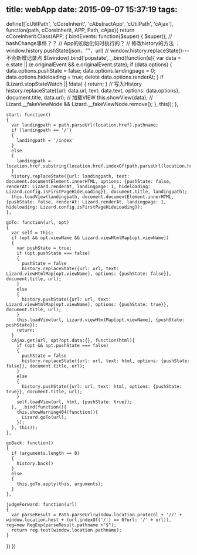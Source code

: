 title: webApp
date: 2015-09-07 15:37:19
tags:
---
define(['cUtilPath', 'cCoreInherit', 'cAbstractApp', 'cUtilPath', 'cAjax'], function(path, cCoreInherit, APP, Path, cAjax){
  return cCoreInherit.Class(APP, {
    bindEvents: function($super) {
      $super();
      // hashChange事件？？
      // App的初始化何时执行的？
      // 修改history的方法 ：window.history.pushState(json，""，url)
      // window.history.replaceState()---不会新增记录点
      $(window).bind('popstate', _.bind(function(e){
          var data = e.state || (e.originalEvent && e.originalEvent.state);
          if (data.options)
          {
            data.options.pushState = false;
            data.options.landingpage = 0;
            data.options.hideloading = true;
            delete data.options.renderAt;
          }
          if (Lizard.stopStateWatch || !data) {
            return;
          }
          // 写入History
          history.replaceState({url: data.url, text: data.text, options: data.options}, document.title, data.url);
          // 加载VIEW
          this.showView(data);
          // 
          Lizard.__fakeViewNode && Lizard.__fakeViewNode.remove();
      }, this));
    },
    
    start: function()
    {
      var landingpath = path.parseUrl(location.href).pathname;
      if (landingpath == '/')
      {
        landingpath = '/index'
      }
      else
      {
        landingpath = location.href.substring(location.href.indexOf(path.parseUrl(location.href).pathname))
      }
      history.replaceState({url: landingpath, text: document.documentElement.innerHTML, options: {pushState: false, renderAt: Lizard.renderAt, landingpage: 1, hideloading: Lizard.config.isFirstPageHideLoading}}, document.title, landingpath);
      this.loadView(landingpath, document.documentElement.innerHTML, {pushState: false, renderAt: Lizard.renderAt, landingpage: 1, hideloading: Lizard.config.isFirstPageHideLoading});
    },
    
    goTo: function(url, opt)
    {      
      var self = this;
      if (opt && opt.viewName && Lizard.viewHtmlMap[opt.viewName])
      {
        var pushState = true;
        if (opt.pushState === false)
        {
          pushState = false
          history.replaceState({url: url, text: Lizard.viewHtmlMap[opt.viewName], options: {pushState: false}}, document.title, url);
        }
        else
        {
          history.pushState({url: url, text: Lizard.viewHtmlMap[opt.viewName], options: {pushState: true}}, document.title, url);
        }
        this.loadView(url, Lizard.viewHtmlMap[opt.viewName], {pushState: pushState});
        return;
      }
      cAjax.get(url, opt?opt.data:{}, function(html){
        if (opt && opt.pushState === false)
        {
          pushState = false
          history.replaceState({url: url, text: html, options: {pushState: false}}, document.title, url);
        }
        else
        {
          history.pushState({url: url, text: html, options: {pushState: true}}, document.title, url);
        }
        self.loadView(url, html, {pushState: true});        
      }, _.bind(function(){
        this.showWarning404(function(){
          Lizard.goTo(url);
        });
      }, this));      
    },
    
    goBack: function()
    {
      if (arguments.length == 0)
      {
        history.back()
      }
      else
      {
        this.goTo.apply(this, arguments);
      }
    },
    
    judgeForward: function(url)
    {
      var parseResult = Path.parseUrl(window.location.protocol + '//' + window.location.host + (url.indexOf('/') == 0?url: '/' + url)), reg=new RegExp(parseResult.pathname +"$");    
      return reg.test(window.location.pathname);
    }
  })
})